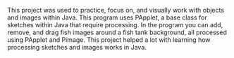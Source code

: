 This project was used to practice, focus on, and visually work with objects and images within Java. This program uses PApplet, a base class for sketches within Java that require processing.
In the program you can add, remove, and drag fish images around a fish tank background, all processed using PApplet and Pimage.
This project helped a lot with learning how processing sketches and images works in Java.
